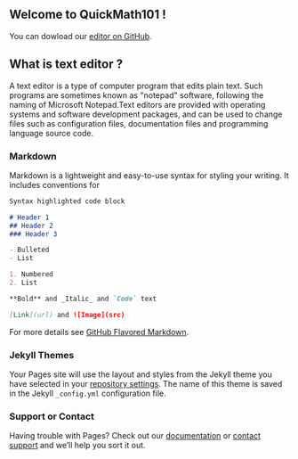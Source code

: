 ## Welcome to QuickMath101 !

You can dowload our [editor on GitHub](https://github.com/GiaBach1999/EPI-Text-Editor-).

## What is text editor ?
A text editor is a type of computer program that edits plain text. Such programs are sometimes known as "notepad" software, following the naming of Microsoft Notepad.Text editors are provided with operating systems and software development packages, and can be used to change files such as configuration files, documentation files and programming language source code.


### Markdown

Markdown is a lightweight and easy-to-use syntax for styling your writing. It includes conventions for

```markdown
Syntax highlighted code block

# Header 1
## Header 2
### Header 3

- Bulleted
- List

1. Numbered
2. List

**Bold** and _Italic_ and `Code` text

[Link](url) and ![Image](src)
```

For more details see [GitHub Flavored Markdown](https://guides.github.com/features/mastering-markdown/).

### Jekyll Themes

Your Pages site will use the layout and styles from the Jekyll theme you have selected in your [repository settings](https://github.com/lekhanhnam210900/mytxteditor.github.io/settings). The name of this theme is saved in the Jekyll `_config.yml` configuration file.

### Support or Contact

Having trouble with Pages? Check out our [documentation](https://help.github.com/categories/github-pages-basics/) or [contact support](https://github.com/contact) and we’ll help you sort it out.
